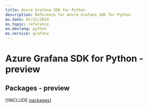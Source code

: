 ```yaml
---
title: Azure Grafana SDK for Python
description: Reference for Azure Grafana SDK for Python
ms.date: 02/21/2024
ms.topic: reference
ms.devlang: python
ms.service: grafana
---
```

# Azure Grafana SDK for Python - preview
## Packages - preview
[!INCLUDE [packages](grafana-index.md)]